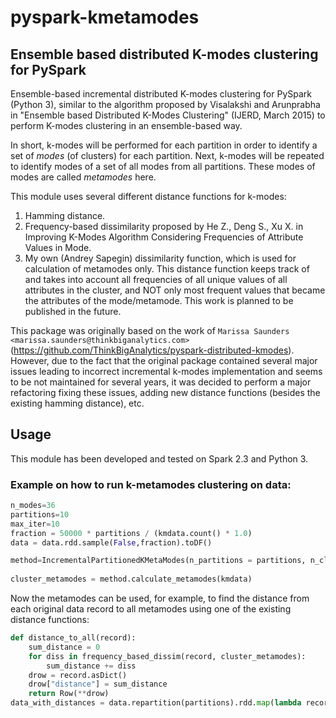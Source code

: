 # pyspark-kmetamodes


## Ensemble based distributed K-modes clustering for PySpark

Ensemble-based incremental distributed K-modes clustering for PySpark (Python 3), similar to the algorithm proposed by Visalakshi and Arunprabha in "Ensemble based Distributed K-Modes Clustering" (IJERD, March 2015) to perform K-modes clustering in an ensemble-based way.

In short, k-modes will be performed for each partition in order to identify a set of *modes* (of clusters) for each partition. Next, k-modes will be repeated to identify modes of a set of all modes from all partitions. These modes of modes are called *metamodes* here.

This module uses several different distance functions for k-modes:

1) Hamming distance.
2) Frequency-based dissimilarity proposed by He Z., Deng S., Xu X. in Improving K-Modes Algorithm Considering Frequencies of Attribute Values in Mode.
3) My own (Andrey Sapegin) dissimilarity function, which is used for calculation of metamodes only. This distance function keeps track of and takes into account all frequencies of all unique values of all attributes in the cluster, and NOT only most frequent values that became the attributes of the mode/metamode. This work is planned to be published in the future.

This package was originally based on the work of `Marissa Saunders <marissa.saunders@thinkbiganalytics.com>` (https://github.com/ThinkBigAnalytics/pyspark-distributed-kmodes). However, due to the fact that the original package contained several major issues leading to incorrect incremental k-modes implementation and seems to be not maintained for several years, it was decided to perform a major refactoring fixing these issues, adding new distance functions (besides the existing hamming distance), etc.

## Usage

This module has been developed and tested on Spark 2.3 and Python 3.

### Example on how to run k-metamodes clustering on data:

```python
n_modes=36
partitions=10
max_iter=10
fraction = 50000 * partitions / (kmdata.count() * 1.0)
data = data.rdd.sample(False,fraction).toDF()

method=IncrementalPartitionedKMetaModes(n_partitions = partitions, n_clusters = n_modes,max_dist_iter = max_iter,local_kmodes_iter = max_iter, similarity = "frequency", metamodessimilarity = "hamming")
    	
cluster_metamodes = method.calculate_metamodes(kmdata)
```

Now the metamodes can be used, for example, to find the distance from each original data record to all metamodes using one of the existing distance functions:

```python
def distance_to_all(record):
	sum_distance = 0
	for diss in frequency_based_dissim(record, cluster_metamodes):
		sum_distance += diss
	drow = record.asDict()
	drow["distance"] = sum_distance
	return Row(**drow)
data_with_distances = data.repartition(partitions).rdd.map(lambda record: distance_to_all(record))
```
